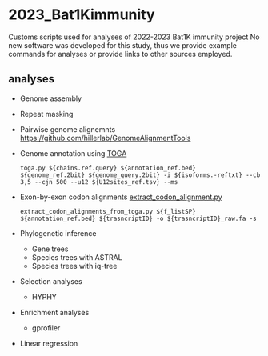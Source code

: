 # 2023_Bat1Kimmunity
Customs scripts used for analyses of 2022-2023 Bat1K immunity project
No new software was developed for this study, thus we provide example commands for analyses or provide links to other sources employed.


## analyses
- Genome assembly

- Repeat masking

- Pairwise genome alignemnts
  https://github.com/hillerlab/GenomeAlignmentTools

- Genome annotation using [TOGA](https://github.com/hillerlab/TOGA)
  ```
  toga.py ${chains.ref.query} ${annotation_ref.bed} ${genome_ref.2bit} ${genome_query.2bit} -i ${isoforms.-reftxt} --cb 3,5 --cjn 500 --u12 ${U12sites_ref.tsv} --ms
  ```
 - Exon-by-exon codon alignments 
   [extract_codon_alignment.py](https://github.com/hillerlab/TOGA/blob/master/supply/extract_codon_alignment.py)
   ```
   extract_codon_alignments_from_toga.py ${f_listSP} ${annotation_ref.bed} ${trasncriptID} -o ${trasncriptID}_raw.fa -s
   ```
  
- Phylogenetic inference
  - Gene trees
  - Species trees with ASTRAL
  - Species trees with iq-tree


- Selection analyses
  - HYPHY

- Enrichment analyses
  - gprofiler

- Linear regression



